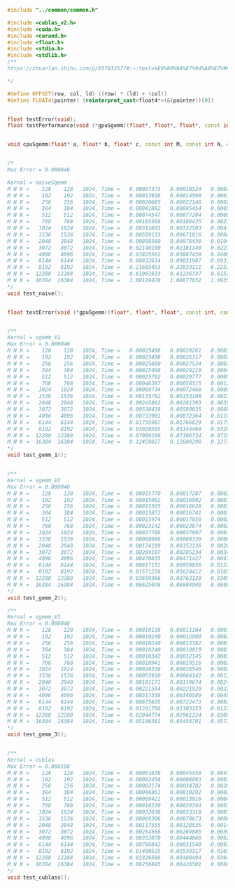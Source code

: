 ﻿```c++
#include "../common/common.h"

#include <cublas_v2.h>
#include <cuda.h>
#include <curand.h>
#include <float.h>
#include <stdio.h>
#include <stdlib.h>
/**
https://zhuanlan.zhihu.com/p/657632577#:~:text=%E9%80%9A%E7%94%A8%E7%9F%A9%E9%98%B5%E4%B9%98%E6%B3%95%20(

*/

#define OFFSET(row, col, ld) ((row) * (ld) + (col))
#define FLOAT4(pointer) (reinterpret_cast<float4*>(&(pointer))[0])


float testError(void);
float testPerformance(void (*gpuSgemm)(float*, float*, float*, const int, const int, const int), dim3 gridDim, dim3 blockDim, const int M, const int N, const int K, const int repeat);


void cpuSgemm(float* a, float* b, float* c, const int M, const int N, const int K);


/*
Max Error = 0.000046

Kernal = naiveSgemm
M N K =    128    128   1024, Time =   0.00007373   0.00010524   0.00021392 s, AVG Performance =   296.9448 Gflops
M N K =    192    192   1024, Time =   0.00013926   0.00014590   0.00016589 s, AVG Performance =   481.9305 Gflops
M N K =    256    256   1024, Time =   0.00020685   0.00022146   0.00024986 s, AVG Performance =   564.4299 Gflops
M N K =    384    384   1024, Time =   0.00041882   0.00045454   0.00050381 s, AVG Performance =   618.7563 Gflops
M N K =    512    512   1024, Time =   0.00074547   0.00077204   0.00096563 s, AVG Performance =   647.6308 Gflops
M N K =    768    768   1024, Time =   0.00165568   0.00188435   0.00238285 s, AVG Performance =   597.0242 Gflops
M N K =   1024   1024   1024, Time =   0.00311603   0.00332503   0.00417587 s, AVG Performance =   601.4983 Gflops
M N K =   1536   1536   1024, Time =   0.00509133   0.00671816   0.00841523 s, AVG Performance =   669.8266 Gflops
M N K =   2048   2048   1024, Time =   0.00898560   0.00976430   0.01047142 s, AVG Performance =   819.3114 Gflops
M N K =   3072   3072   1024, Time =   0.02140160   0.02181140   0.02277888 s, AVG Performance =   825.2563 Gflops
M N K =   4096   4096   1024, Time =   0.03825562   0.03887430   0.04003123 s, AVG Performance =   823.1659 Gflops
M N K =   6144   6144   1024, Time =   0.08832614   0.09031987   0.09316250 s, AVG Performance =   797.1668 Gflops
M N K =   8192   8192   1024, Time =   0.21685453   0.22033111   0.22526976 s, AVG Performance =   580.9438 Gflops
M N K =  12288  12288   1024, Time =   0.61061633   0.61236737   0.61524785 s, AVG Performance =   470.3059 Gflops
M N K =  16384  16384   1024, Time =   1.08129478   1.08677652   1.09356451 s, AVG Performance =   471.1180 Gflops
*/
void test_naive();


float testError(void (*gpuSgemm)(float*, float*, float*, const int, const int, const int), dim3 gridDim, dim3 blockDim, const int M, const int N, const int K);


/**
Kernal = sgemm_V1
Max Error = 0.000046
M N K =    128    128   1024, Time =   0.00025498   0.00029261   0.00036438 s, AVG Performance =   106.7982 Gflops
M N K =    192    192   1024, Time =   0.00025498   0.00026317   0.00028365 s, AVG Performance =   267.1707 Gflops
M N K =    256    256   1024, Time =   0.00025600   0.00027534   0.00033075 s, AVG Performance =   453.9776 Gflops
M N K =    384    384   1024, Time =   0.00025498   0.00029210   0.00042803 s, AVG Performance =   962.8473 Gflops
M N K =    512    512   1024, Time =   0.00025702   0.00029777   0.00052723 s, AVG Performance =  1679.1687 Gflops
M N K =    768    768   1024, Time =   0.00046387   0.00058315   0.00123373 s, AVG Performance =  1929.1923 Gflops
M N K =   1024   1024   1024, Time =   0.00069734   0.00072468   0.00090522 s, AVG Performance =  2759.8206 Gflops
M N K =   1536   1536   1024, Time =   0.00135782   0.00153108   0.00234394 s, AVG Performance =  2939.0926 Gflops
M N K =   2048   2048   1024, Time =   0.00245862   0.00281303   0.00397517 s, AVG Performance =  2843.9082 Gflops
M N K =   3072   3072   1024, Time =   0.00538419   0.00580035   0.00686182 s, AVG Performance =  3103.2634 Gflops
M N K =   4096   4096   1024, Time =   0.00733901   0.00872364   0.01109290 s, AVG Performance =  3668.1942 Gflops
M N K =   6144   6144   1024, Time =   0.01735987   0.01766029   0.01790566 s, AVG Performance =  4076.9422 Gflops
M N K =   8192   8192   1024, Time =   0.03020595   0.03144468   0.03200922 s, AVG Performance =  4070.6403 Gflops
M N K =  12288  12288   1024, Time =   0.07000166   0.07106734   0.07186022 s, AVG Performance =  4052.4944 Gflops
M N K =  16384  16384   1024, Time =   0.12459827   0.12609290   0.12739481 s, AVG Performance =  4060.4983 Gflops
*/
void test_gemm_1();


/**
Kernal = sgemm_V2
Max Error = 0.000046
M N K =    128    128   1024, Time =   0.00015770   0.00017287   0.00024413 s, AVG Performance =   180.7679 Gflops
M N K =    192    192   1024, Time =   0.00015962   0.00016902   0.00019558 s, AVG Performance =   415.9991 Gflops
M N K =    256    256   1024, Time =   0.00015565   0.00016628   0.00018941 s, AVG Performance =   751.7223 Gflops
M N K =    384    384   1024, Time =   0.00015872   0.00016741   0.00019750 s, AVG Performance =  1679.9951 Gflops
M N K =    512    512   1024, Time =   0.00015974   0.00017056   0.00020787 s, AVG Performance =  2931.4647 Gflops
M N K =    768    768   1024, Time =   0.00023142   0.00023874   0.00028365 s, AVG Performance =  4712.1919 Gflops
M N K =   1024   1024   1024, Time =   0.00037786   0.00037907   0.00038093 s, AVG Performance =  5276.1318 Gflops
M N K =   1536   1536   1024, Time =   0.00068096   0.00068330   0.00068602 s, AVG Performance =  6585.7257 Gflops
M N K =   2048   2048   1024, Time =   0.00124109   0.00152136   0.00267059 s, AVG Performance =  5258.4639 Gflops
M N K =   3072   3072   1024, Time =   0.00269107   0.00285234   0.00347341 s, AVG Performance =  6310.6170 Gflops
M N K =   4096   4096   1024, Time =   0.00470835   0.00471427   0.00471859 s, AVG Performance =  6787.8985 Gflops
M N K =   6144   6144   1024, Time =   0.00817152   0.00950856   0.01223270 s, AVG Performance =  7572.1269 Gflops
M N K =   8192   8192   1024, Time =   0.01571226   0.01624412   0.01656730 s, AVG Performance =  7879.7751 Gflops
M N K =  12288  12288   1024, Time =   0.03659366   0.03763128   0.03891815 s, AVG Performance =  7653.2070 Gflops
M N K =  16384  16384   1024, Time =   0.06625076   0.06804900   0.06985728 s, AVG Performance =  7523.9904 Gflops
*/
void test_gemm_2();

/**
Kernal = sgemm_V3
Max Error = 0.000046
M N K =    128    128   1024, Time =   0.00010138   0.00011104   0.00017789 s, AVG Performance =   281.4220 Gflops
M N K =    192    192   1024, Time =   0.00010240   0.00012900   0.00022112 s, AVG Performance =   545.0514 Gflops
M N K =    256    256   1024, Time =   0.00010240   0.00013382   0.00033165 s, AVG Performance =   934.0627 Gflops
M N K =    384    384   1024, Time =   0.00010240   0.00010819   0.00012902 s, AVG Performance =  2599.5453 Gflops
M N K =    512    512   1024, Time =   0.00010342   0.00012145   0.00017101 s, AVG Performance =  4117.0426 Gflops
M N K =    768    768   1024, Time =   0.00018941   0.00019516   0.00023450 s, AVG Performance =  5764.5482 Gflops
M N K =   1024   1024   1024, Time =   0.00028339   0.00028546   0.00029491 s, AVG Performance =  7006.2550 Gflops
M N K =   1536   1536   1024, Time =   0.00055910   0.00064142   0.00128307 s, AVG Performance =  7015.6401 Gflops
M N K =   2048   2048   1024, Time =   0.00101171   0.00119674   0.00246170 s, AVG Performance =  6684.8317 Gflops
M N K =   3072   3072   1024, Time =   0.00221594   0.00221920   0.00222310 s, AVG Performance =  8111.0194 Gflops
M N K =   4096   4096   1024, Time =   0.00317338   0.00340589   0.00453632 s, AVG Performance =  9395.4763 Gflops
M N K =   6144   6144   1024, Time =   0.00675635   0.00722473   0.00820634 s, AVG Performance =  9965.7709 Gflops
M N K =   8192   8192   1024, Time =   0.01201766   0.01303153   0.01370522 s, AVG Performance =  9822.3336 Gflops
M N K =  12288  12288   1024, Time =   0.02844774   0.02961224   0.03051418 s, AVG Performance =  9725.7091 Gflops
M N K =  16384  16384   1024, Time =   0.05106381   0.05456701   0.05724262 s, AVG Performance =  9382.9579 Gflops
*/
void test_gemm_3();


/**
Kernal = cublas
Max Error = 0.000198
M N K =    128    128   1024, Time =   0.00001638   0.00045450   0.00433962 s, AVG Performance =    68.7565 Gflops
M N K =    192    192   1024, Time =   0.00002458   0.00008693   0.00025395 s, AVG Performance =   808.8293 Gflops
M N K =    256    256   1024, Time =   0.00003174   0.00034702   0.00308122 s, AVG Performance =   360.2123 Gflops
M N K =    384    384   1024, Time =   0.00006861   0.00010292   0.00023325 s, AVG Performance =  2732.7475 Gflops
M N K =    512    512   1024, Time =   0.00009421   0.00013916   0.00040653 s, AVG Performance =  3592.9452 Gflops
M N K =    768    768   1024, Time =   0.00018330   0.00020344   0.00033894 s, AVG Performance =  5529.8860 Gflops
M N K =   1024   1024   1024, Time =   0.00032038   0.00033318   0.00039424 s, AVG Performance =  6002.8047 Gflops
M N K =   1536   1536   1024, Time =   0.00069306   0.00070873   0.00084480 s, AVG Performance =  6349.3891 Gflops
M N K =   2048   2048   1024, Time =   0.00117555   0.00120535   0.00146534 s, AVG Performance =  6637.0741 Gflops
M N K =   3072   3072   1024, Time =   0.00254566   0.00269085   0.00396883 s, AVG Performance =  6689.3409 Gflops
M N K =   4096   4096   1024, Time =   0.00352870   0.00444866   0.00621053 s, AVG Performance =  7193.1735 Gflops
M N K =   6144   6144   1024, Time =   0.00786842   0.00831548   0.00925472 s, AVG Performance =  8658.5550 Gflops
M N K =   8192   8192   1024, Time =   0.01400525   0.01530317   0.01654579 s, AVG Performance =  8364.2812 Gflops
M N K =  12288  12288   1024, Time =   0.03326566   0.03480494   0.03646361 s, AVG Performance =  8274.6876 Gflops
M N K =  16384  16384   1024, Time =   0.06256845   0.06426501   0.06605824 s, AVG Performance =  7967.0101 Gflops
*/
void test_cublass();

```